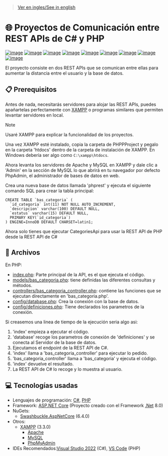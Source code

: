 > [Ver en ingles/See in english](https://github.com/LuisMiSanVe/CSharpPHP_API/tree/main)
# 🌐 Proyectos de Comunicación entre REST APIs de C# y PHP
[![image](https://img.shields.io/badge/C%23-239120?style=for-the-badge&logo=csharp&logoColor=white)](https://dotnet.microsoft.com/en-us/languages/csharp)
[![image](https://img.shields.io/badge/PHP-777BB4?style=for-the-badge&logo=php&logoColor=white)](https://www.php.net/)
[![image](https://img.shields.io/badge/.NET-512BD4?style=for-the-badge&logo=dotnet&logoColor=white)](https://dotnet.microsoft.com/en-us/learn/dotnet/what-is-dotnet)
[![image](https://img.shields.io/badge/Swagger-85EA2D?style=for-the-badge&logo=Swagger&logoColor=white)](https://github.com/domaindrivendev/Swashbuckle.AspNetCore)
[![image](https://img.shields.io/badge/Xampp-F37623?style=for-the-badge&logo=xampp&logoColor=white)](https://www.apachefriends.org/es/index.html)
[![image](https://img.shields.io/badge/Apache-D22128?style=for-the-badge&logo=Apache&logoColor=white)](https://httpd.apache.org/)
[![image](https://img.shields.io/badge/MySQL-005C84?style=for-the-badge&logo=mysql&logoColor=white)](https://www.mysql.com/)
[![image](https://img.shields.io/badge/Visual_Studio-5C2D91?style=for-the-badge&logo=visual%20studio&logoColor=white)](https://visualstudio.microsoft.com/)
[![image](https://img.shields.io/badge/Visual_Studio_Code-0078D4?style=for-the-badge&logo=visual%20studio%20code&logoColor=white)](https://code.visualstudio.com/)

El proyecto consiste en dos REST APIs que se comunican entre ellas para aumentar la distancia entre el usuario y la base de datos.
## 📋 Prerequisitos
Antes de nada, necesitarás servidores para alojar las REST APIs, puedes apañartelas perfectamente con [XAMPP](https://www.apachefriends.org/es/index.html) o programas similares que permiten levantar servidores en local.
> [!NOTE]
> Usaré XAMPP para explicar la funcionalidad de los proyectos.

Una vez XAMPP esté instalado, copia la carpeta de PHPPProject y pegalo en la carpeta 'htdocs' dentro de la carpeta de instalación de XAMPP.
En Windows debería ser algo como `C:\xampp\htdocs`.

Ahora levanta los servidores de Apache y MySQL en XAMPP y dale clic a 'Admin' en la sección de MySQL lo que abrirá en tu navegador por defecto PhpAdmin, el administrador de bases de datos en web.

Crea una nueva base de datos llamada 'phprest' y ejecuta el siguiente comando SQL para crear la tabla principal:
```
CREATE TABLE `bas_categoria` (
  `id_categoria` int(11) NOT NULL AUTO_INCREMENT,
  `descripcion` varchar(100) DEFAULT NULL,
  `estatus` varchar(15) DEFAULT NULL,
  PRIMARY KEY(`id_categoria`)
) ENGINE=InnoDB DEFAULT CHARSET=latin1;
```

Ahora solo tienes que ejecutar CategoriesApi para usar la REST API de PHP desde la REST API de C#
## 📂 Archivos
En PHP:
- [index.php](https://github.com/LuisMiSanVe/CSharpPHP_API/blob/main/PHPProject/index.php): Parte principal de la API, es el que ejecuta el código.
- [models/bas_categoria.php](https://github.com/LuisMiSanVe/CSharpPHP_API/blob/main/PHPProject/models/bas_categoria.php): tiene definidas las diferentes consultas y métodos.
- [controllers/bas_categoria_controller.php](https://github.com/LuisMiSanVe/CSharpPHP_API/blob/main/PHPProject/controllers/bas_categoria_controller.php): contiene las funciones que se ejecutan directamente en 'bas_categoria.php'.
- [config/database.php](https://github.com/LuisMiSanVe/CSharpPHP_API/blob/main/PHPProject/config/database.php): Crea la conexión con la base de datos.
- [config/definiciones.php](https://github.com/LuisMiSanVe/CSharpPHP_API/blob/main/PHPProject/config/definiciones.php): Tiene declarados los parametros de la conexión.

Si creasemos una linea de tiempo de la ejecución seria algo asi:
1. 'index' empieza a ejecutar el código.
2. 'database' recoge los parametros de conexión de 'definiciones' y se conecta al Servidor de la base de datos.
3. Ejecutamos el endpoint de la REST API de C#.
4. 'index' llama a 'bas_categoria_controller' para ejecutar lo pedido.
5. 'bas_categoria_controller' llama a 'bas_categoria' y ejecuta el código.
6. 'index' devuelve el resultado.
7. La REST API de C# lo recoge y lo muestra al usuario.
## 💻 Tecnologías usadas
- Lenguajes de programación: [C#](https://dotnet.microsoft.com/es-es/languages/csharp), [PHP](https://www.php.net/)
- Framework: [ASP.NET Core](https://dotnet.microsoft.com/es-es/apps/aspnet) (Proyecto creado con el Framework [.Net](https://dotnet.microsoft.com/en-us/learn/dotnet/what-is-dotnet) 8.0)
- NuGets:
  - [Swashbuckle.AspNetCore](https://github.com/domaindrivendev/Swashbuckle.AspNetCore) (6.4.0)
- Otros:
  - [XAMPP](https://www.apachefriends.org/es/index.html) (3.3.0)
    - [Apache](https://httpd.apache.org/)
    - [MySQL](https://www.mysql.com/) 
    - [PhpMyAdmin](https://www.phpmyadmin.net/)
- IDEs Recomendados:[Visual Studio 2022](https://visualstudio.microsoft.com/) (C#), [VS Code](https://code.visualstudio.com/) (PHP)
